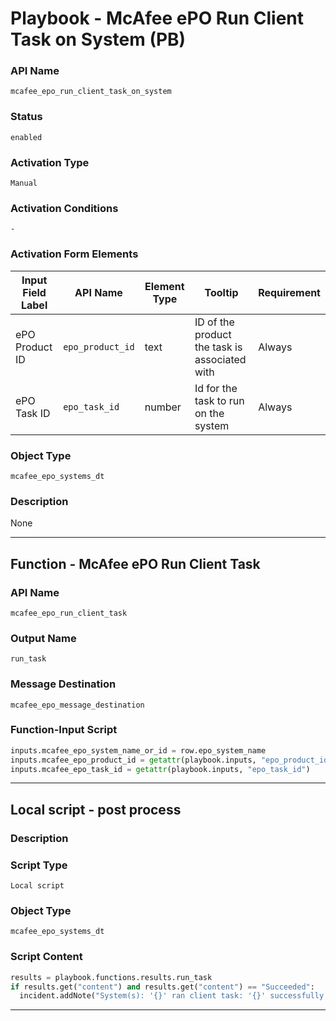 <!--
    DO NOT MANUALLY EDIT THIS FILE
    THIS FILE IS AUTOMATICALLY GENERATED WITH resilient-sdk codegen
    Generated with resilient-sdk v50.0.151
-->

# Playbook - McAfee ePO Run Client Task on System (PB)

### API Name
`mcafee_epo_run_client_task_on_system`

### Status
`enabled`

### Activation Type
`Manual`

### Activation Conditions
`-`

### Activation Form Elements
| Input Field Label | API Name | Element Type | Tooltip | Requirement |
| ----------------- | -------- | ------------ | ------- | ----------- |
| ePO Product ID | `epo_product_id` | text | ID of the product the task is associated with | Always |
| ePO Task ID | `epo_task_id` | number | Id for the task to run on the system | Always |

### Object Type
`mcafee_epo_systems_dt`

### Description
None


---
## Function - McAfee ePO Run Client Task

### API Name
`mcafee_epo_run_client_task`

### Output Name
`run_task`

### Message Destination
`mcafee_epo_message_destination`

### Function-Input Script
```python
inputs.mcafee_epo_system_name_or_id = row.epo_system_name
inputs.mcafee_epo_product_id = getattr(playbook.inputs, "epo_product_id")
inputs.mcafee_epo_task_id = getattr(playbook.inputs, "epo_task_id")
```

---

## Local script - post process

### Description


### Script Type
`Local script`

### Object Type
`mcafee_epo_systems_dt`

### Script Content
```python
results = playbook.functions.results.run_task
if results.get("content") and results.get("content") == "Succeeded":
  incident.addNote("System(s): '{}' ran client task: '{}' successfully.".format(row.epo_system_name, getattr(playbook.inputs, "epo_task_id")))
```

---

